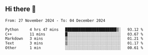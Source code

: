 ## Hi there 👋

<!--
**Bojupi/Bojupi** is a ✨ _special_ ✨ repository because its `README.md` (this file) appears on your GitHub profile.

Here are some ideas to get you started:

- 🔭 I’m currently working on ...
- 🌱 I’m currently learning ...
- 👯 I’m looking to collaborate on ...
- 🤔 I’m looking for help with ...
- 💬 Ask me about ...
- 📫 How to reach me: ...
- 😄 Pronouns: ...
- ⚡ Fun fact: ...
-->

<!--START_SECTION:waka-->

```txt
From: 27 November 2024 - To: 04 December 2024

Python     4 hrs 47 mins   ███████████████████████▒░   93.12 %
C++        11 mins         █░░░░░░░░░░░░░░░░░░░░░░░░   03.67 %
Markdown   3 mins          ▒░░░░░░░░░░░░░░░░░░░░░░░░   01.21 %
Text       3 mins          ▒░░░░░░░░░░░░░░░░░░░░░░░░   01.17 %
Other      1 min           ░░░░░░░░░░░░░░░░░░░░░░░░░   00.61 %
```

<!--END_SECTION:waka-->

